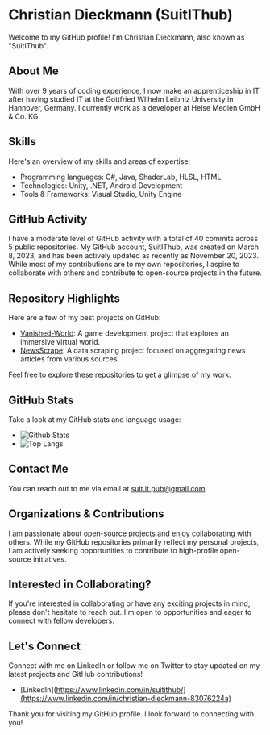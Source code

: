 # Christian Dieckmann (SuitIThub)
Welcome to my GitHub profile! I'm Christian Dieckmann, also known as "SuitIThub". 

## About Me 
With over 9 years of coding experience, I now make an apprenticeship in IT after having studied IT at the Gottfried WIlhelm Leibniz University in Hannover, Germany. I currently work as a developer at Heise Medien GmbH & Co. KG. 

## Skills
Here's an overview of my skills and areas of expertise:
- Programming languages: C#, Java, ShaderLab, HLSL, HTML
- Technologies: Unity, .NET, Android Development
- Tools & Frameworks: Visual Studio, Unity Engine

## GitHub Activity
I have a moderate level of GitHub activity with a total of 40 commits across 5 public repositories. My GitHub account, SuitIThub, was created on March 8, 2023, and has been actively updated as recently as November 20, 2023. While most of my contributions are to my own repositories, I aspire to collaborate with others and contribute to open-source projects in the future.

## Repository Highlights
Here are a few of my best projects on GitHub:
- [Vanished-World](https://github.com/SuitIThub/Vanished-World): A game development project that explores an immersive virtual world.
- [NewsScrape](https://github.com/SuitIThub/NewsScrape): A data scraping project focused on aggregating news articles from various sources.

Feel free to explore these repositories to get a glimpse of my work. 

## GitHub Stats
Take a look at my GitHub stats and language usage:
- ![Github Stats](https://github-readme-stats.vercel.app/api?username=SuitIThub)
- ![Top Langs](https://github-readme-stats.vercel.app/api/top-langs/?username=SuitIThub)

## Contact Me
You can reach out to me via email at [suit.it.pub@gmail.com](mailto:suit.it.pub@gmail.com)

## Organizations & Contributions
I am passionate about open-source projects and enjoy collaborating with others. While my GitHub repositories primarily reflect my personal projects, I am actively seeking opportunities to contribute to high-profile open-source initiatives. 

## Interested in Collaborating?
If you're interested in collaborating or have any exciting projects in mind, please don't hesitate to reach out. I'm open to opportunities and eager to connect with fellow developers.

## Let's Connect
Connect with me on LinkedIn or follow me on Twitter to stay updated on my latest projects and GitHub contributions!
- [LinkedIn](https://www.linkedin.com/in/suitithub/](https://www.linkedin.com/in/christian-dieckmann-83076224a)

Thank you for visiting my GitHub profile. I look forward to connecting with you!
